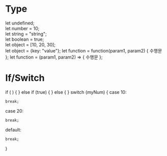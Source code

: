 
# Type

let undefined;             
let number   = 10;            
let string   = "string";        
let boolean  = true;            
let object   = [10, 20, 30];    
let object   = {key: "value"}; 
let function = function(param1, param2) { 수행문 };
let function = (param1, param2) => { 수행문 };

# If/Switch
if ( ) {
} else if (true) {
} else {
}
switch (myNum) {
  case 10:

    break;
  case 20:

    break;
  default:

    break;
}
